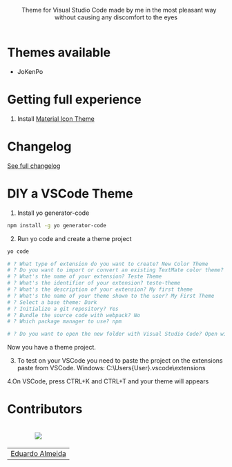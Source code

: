 <p align="center">
 Theme for Visual Studio Code made by me in the most pleasant way without causing any discomfort to the eyes
  <br><br>

# Themes available

- JoKenPo

<!-- # Installation -->
<!-- 1. Open the **Extensions** sidebar in VS Code -->
<!-- 2. Search for [JoKenPo Theme](https://marketplace.visualstudio.com/items?itemName=) -->
<!-- 3. Click **Install** -->
<!-- 4. Open the **Command Palette** with <kbd>Ctrl</kbd> + <kbd>Shift</kbd> + <kbd>P</kbd> or <kbd>⇧</kbd> + <kbd>⌘</kbd> + <kbd>P</kbd> -->
<!-- 5. Select **Preferences: Color Theme** and choose an JoKenPo. -->

# Getting full experience

1. Install [Material Icon Theme](https://marketplace.visualstudio.com/items?itemName=PKief.material-icon-theme)

# Changelog

[See full changelog](https://github.com/daltonmenezes/aura-theme/blob/main/packages/vscode/CHANGELOG.md)

# DIY a VSCode Theme

<!-- 1. Install vsce (Visual Studio Code Extensions), a tool to managing VS Code extensions
```bash
npm install -g vsce
``` -->
1. Install yo generator-code
```bash
npm install -g yo generator-code
```
  
2. Run yo code and create a theme project
```bash
yo code

# ? What type of extension do you want to create? New Color Theme
# ? Do you want to import or convert an existing TextMate color theme? No, start fresh
# ? What's the name of your extension? Teste Theme
# ? What's the identifier of your extension? teste-theme
# ? What's the description of your extension? My first theme
# ? What's the name of your theme shown to the user? My First Theme
# ? Select a base theme: Dark
# ? Initialize a git repository? Yes
# ? Bundle the source code with webpack? No
# ? Which package manager to use? npm

# ? Do you want to open the new folder with Visual Studio Code? Open with `code`
```
Now you have a theme project.

3. To test on your VSCode you need to paste the project on the extensions paste from VSCode.
Windows:
C:\Users\{User}\.vscode\extensions
  
4.On VSCode, press CTRL+K and CTRL+T and your theme will appears
  
# Contributors

<table>
  <thead>
    <tr>
      <td valign="bottom"><p align="center">
  <a href="https://github.com/JoKenPo">
    <img src="https://github.com/JoKenPo.png?size=100" align="center" />
  </a>
</p></td>
    </tr>
  </thead>

  <tbody>
    <td><a href="https://github.com/JoKenPo">Eduardo Almeida</a></td>
  </tbody>
</table>

<!-- # License -->
<!-- [MIT © Eduardo Almeida](https://github.com/JoKenPo/jokenpo-theme/blob/main/LICENSE) -->
